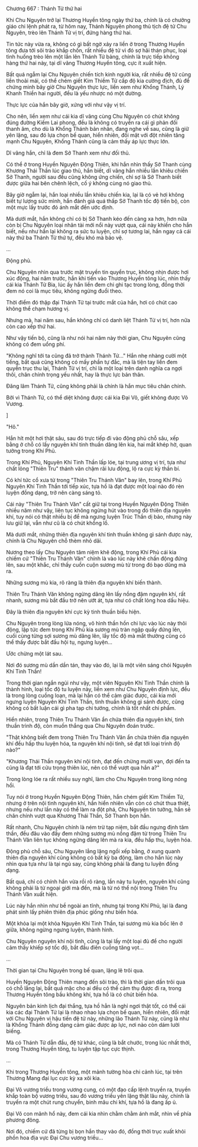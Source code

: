 




Chương 667 : Thánh Tử thứ hai


Khi Chu Nguyên trở lại Thương Huyền tông ngày thứ ba, chính là có chưởng giáo chi lệnh phát ra, từ hôm nay, Thánh Nguyên phong thủ tịch đệ tử Chu Nguyên, trèo lên Thánh Tử vị trí, đứng hàng thứ hai.

Tin tức này vừa ra, không có gì bất ngờ xảy ra liền ở trong Thương Huyền tông đưa tới sôi trào khắp chốn, rất nhiều đệ tử vì đó sợ hãi thán phục, loại tình huống trèo lên một lần lên Thánh Tử bảng, chính là trực tiếp không hàng thứ hai này, tại dĩ vãng Thương Huyền tông, cực ít xuất hiện.

Bất quá ngẫm lại Chu Nguyên chiến tích kinh người kia, rất nhiều đệ tử cũng liền thoải mái, có thể chém giết Kim Thiềm Tử cấp độ kia cường địch, đủ để chứng minh bây giờ Chu Nguyên thực lực, liền xem như Khổng Thánh, Lý Khanh Thiền hai người, đều là yếu nhược nó một đường.

Thực lực của hắn bây giờ, xứng với như vậy vị trí.

Cho nên, liền xem như cái kia dĩ vãng cùng Chu Nguyên có chút không đúng đường Kiếm Lai phong, đều là không có truyền ra cái gì phản đối thanh âm, cho dù là Khổng Thánh bản nhân, đang nghe về sau, cũng là giữ yên lặng, sau đó lựa chọn bế quan, hiển nhiên, đối mặt với đột nhiên tăng mạnh Chu Nguyên, Khổng Thánh cũng là cảm thấy áp lực thực lớn.

Dĩ vãng hắn, chỉ là đem Sở Thanh xem như đối thủ.

Có thể ở trong Huyền Nguyên Động Thiên, khi hắn nhìn thấy Sở Thanh cùng Khương Thái Thần lúc giao thủ, hắn biết, dĩ vãng hắn nhiều lần khiêu chiến Sở Thanh, người sau đều cũng không ứng chiến, chỉ sợ là Sở Thanh biết được giữa hai bên chênh lệch, cố ý không cùng nó giao thủ.

Bây giờ ngẫm lại, hắn loại nhiều lần khiêu chiến kia, lại là có vẻ hơi không biết tự lượng sức mình, hắn đánh giá quá thấp Sở Thanh tốc độ tiến bộ, còn một mực lấy trước đó ánh mắt đến ước định.

Mà dưới mắt, hắn không chỉ có bị Sở Thanh kéo đến càng xa hơn, hơn nữa còn bị Chu Nguyên loại nhân tài mới nổi này vượt qua, cái này khiến cho hắn biết, nếu như hắn lại không ra sức tu luyện, chỉ sợ tương lai, hắn ngay cả cái này thứ ba Thánh Tử thứ tự, đều khó mà bảo vệ.

...

Động phủ.

Chu Nguyên nhìn qua trước mặt truyền tin quyển trục, không nhịn được hơi xúc động, hai năm trước, hắn khi tiến vào Thương Huyền tông lúc, nhìn thấy cái kia Thánh Tử Bia, lúc ấy hắn liền đem chi ghi tạc trong lòng, đồng thời đem nó coi là mục tiêu, không ngừng đuổi theo.

Thời điểm đó thập đại Thánh Tử tại trước mắt của hắn, hơi có chút cao không thể chạm hương vị.

Nhưng mà, hai năm sau, hắn không chỉ có danh liệt Thánh Tử vị trí, hơn nữa còn cao xếp thứ hai.

Như vậy tiến bộ, cũng là như nói hai năm này thời gian, Chu Nguyên cũng không có đem uổng phí.

"Không nghĩ tới ta cũng đã trở thành Thánh Tử..." Hắn nhẹ nhàng cười một tiếng, bất quá cũng không có mấy phần tự đắc, mà là tiện tay liền đem quyển trục thu lại, Thánh Tử vị trí, chỉ là một loại trên danh nghĩa ca ngợi thôi, chân chính trọng yếu nhất, hay là thực lực bản thân.

Đăng lâm Thánh Tử, cũng không phải là chính là hắn mục tiêu chân chính.

Bởi vì Thánh Tử, có thể diệt không được cái kia Đại Võ, giết không được Võ Vương.

]

"Hô."

Hắn hít một hơi thật sâu, sau đó trực tiếp đi vào động phủ chỗ sâu, xếp bằng ở chỗ có lấy nguyên khí tinh thuần dâng lên kia, hai mắt khép hờ, quan tưởng trong Khí Phủ.

Trong Khí Phủ, Nguyên Khí Tinh Thần lấp lóe, tại trung ương vị trí, tựa như chất lỏng "Thiên Tru" thánh văn chậm rãi lưu động, lộ ra cực kỳ thần bí.

Có khí tức cổ xưa từ trong "Thiên Tru Thánh Văn" bay lên, trong Khí Phủ Nguyên Khí Tinh Thần tới tiếp xúc, tựa hồ là đạt được một loại nào đó rèn luyện đồng dạng, trở nên càng sáng tỏ.

Cái này "Thiên Tru Thánh Văn" cất giữ tại trong Huyền Nguyên Động Thiên nhiều năm như vậy, liên tục không ngừng hút vào trong đó thiên địa nguyên khí, tuy nói có thật nhiều bị để mà ngưng luyện Trúc Thần dị bảo, nhưng này lưu giữ lại, vẫn như cũ là có chút khổng lồ.

Mà dưới mắt, những thiên địa nguyên khí tinh thuần không gì sánh được này, chính là Chu Nguyên chỗ thèm nhỏ dãi.

Nương theo lấy Chu Nguyên tâm niệm khẽ động, trong Khí Phủ cái kia chiếm cứ "Thiên Tru Thánh Văn" chính là vào lúc này khẽ chấn động đứng lên, sau một khắc, chỉ thấy cuồn cuộn sương mù từ trong đó bạo dũng mà ra.

Những sương mù kia, rõ ràng là thiên địa nguyên khí biến thành.

Thiên Tru Thánh Văn không ngừng dâng lên lấy nồng đậm nguyên khí, rất nhanh, sương mù bắt đầu trở nên ướt át, tựa như có chất lỏng hoa dấu hiệu.

Đây là thiên địa nguyên khí cực kỳ tinh thuần biểu hiện.

Chu Nguyên trong lòng lửa nóng, vô hình thần hồn chi lực vào lúc này thôi động, lập tức đem trong Khí Phủ kia sương mù tràn ngập quấy đứng lên, cuối cùng từng sợi sương mù dâng lên, lấy tốc độ mà mắt thường cũng có thể thấy được bắt đầu hội tụ, ngưng luyện...

Ước chừng một lát sau.

Nơi đó sương mù dần dần tán, thay vào đó, lại là một viên sáng chói Nguyên Khí Tinh Thần!

Trong thời gian ngắn ngủi như vậy, một viên Nguyên Khí Tinh Thần chính là thành hình, loại tốc độ tu luyện này, liền xem như Chu Nguyên định lực, đều là trong lòng cuồng loạn, mà lại hắn có thể cảm giác được, cái kia mới ngưng luyện Nguyên Khí Tinh Thần, tinh thuần không gì sánh được, cũng không có bất luận cái gì pha tạp chi tướng, chính là tốt nhất chi phẩm.

Hiển nhiên, trong Thiên Tru Thánh Văn ẩn chứa thiên địa nguyên khí, tinh thuần trình độ, còn muốn thắng qua Chu Nguyên đoán trước.

"Thật không biết đem trong Thiên Tru Thánh Văn ẩn chứa thiên địa nguyên khí đều hấp thu luyện hóa, ta nguyên khí nội tình, sẽ đạt tới loại trình độ nào?"

"Khương Thái Thần nguyên khí nội tình, đạt đến chừng mười vạn, đợi đến ta cũng là đạt tới cửu trọng thiên lúc, nên có thể vượt qua hắn a?"

Trong lòng lóe ra rất nhiều suy nghĩ, làm cho Chu Nguyên trong lòng nóng hổi.

Tuy nói ở trong Huyền Nguyên Động Thiên, hắn chém giết Kim Thiềm Tử, nhưng ở trên nội tình nguyên khí, hắn hiển nhiên vẫn còn có chút thua thiệt, nhưng nếu như lần này có thể làm ra đột phá, Chu Nguyên tin tưởng, hắn sẽ chân chính vượt qua Khương Thái Thần, Sở Thanh bọn hắn.

Rất nhanh, Chu Nguyên chính là ném trừ tạp niệm, bắt đầu ngưng định tâm thần, đều đâu vào đấy đem những sương mù nồng đậm từ trong Thiên Tru Thánh Văn liên tục không ngừng dâng lên mà ra kia, đều hấp thu, luyện hóa.

Động phủ chỗ sâu, Chu Nguyên lẳng lặng ngồi xếp bằng, ở xung quanh thiên địa nguyên khí cũng không có bất kỳ ba động, làm cho hắn lúc này nhìn qua tựa như là tại ngủ say, cũng không phải là đang tu luyện đồng dạng.

Bất quá, chỉ có chính hắn vừa rồi rõ ràng, lần này tu luyện, nguyên khí cũng không phải là từ ngoại giới mà đến, mà là từ nó thể nội trong Thiên Tru Thánh Văn xuất hiện.

Lúc này hắn nhìn như bề ngoài an tĩnh, nhưng tại trong Khí Phủ, lại là đang phát sinh lấy phiên thiên địa phúc giống như biến hóa.

Một khỏa lại một khỏa Nguyên Khí Tinh Thần, tại sương mù kia bốc lên ở giữa, không ngừng ngưng luyện, thành hình.

Chu Nguyên nguyên khí nội tình, cũng là tại lấy một loại đủ để cho người cảm thấy khiếp sợ tốc độ, bắt đầu điên cuồng tăng vọt...

...

Thời gian tại Chu Nguyên trong bế quan, lặng lẽ trôi qua.

Huyền Nguyên Động Thiên mang đến sôi trào, thì là thời gian dần trôi qua có chỗ lắng lại, bất quá mặc cho ai đều có thể cảm thụ được đi ra, trong Thương Huyền tông bầu không khí, tựa hồ là có chút biến hóa.

Nguyên bản kinh lịch đại thắng, tựa hồ hẳn là nghỉ ngơi thật tốt, có thể cái kia các đại Thánh Tử lại là nhao nhao lựa chọn bế quan, hiển nhiên, đối mặt với Chu Nguyên vị hậu tiến đệ tử này, những lão Thánh Tử này, cũng là như là Khổng Thánh đồng dạng cảm giác được áp lực, nơi nào còn dám lười biếng.

Mà có Thánh Tử dẫn đầu, đệ tử khác, cũng là bắt chước, trong lúc nhất thời, trong Thương Huyền tông, tu luyện tập tục cực thịnh.

...

Khi trong Thương Huyền tông, một mảnh tường hòa chi cảnh lúc, tại trên Thương Mang đại lục cực kỳ xa xôi kia.

Đại Võ vương triều trong vương cung, có một đạo cấp lệnh truyền ra, truyền khắp toàn bộ vương triều, sau đó vương triều yên lặng thật lâu này, chính là truyền ra một chút rung chuyển, binh mâu chi khí, tựa hồ là đang ấp ủ.

Đại Võ con mãnh hổ này, đem cái kia nhìn chằm chằm ánh mắt, nhìn về phía phương đông.

Nơi đó, chiếm cứ đã từng bị bọn hắn thay vào đó, đồng thời trục xuất khỏi phồn hoa địa vực Đại Chu vương triều...




